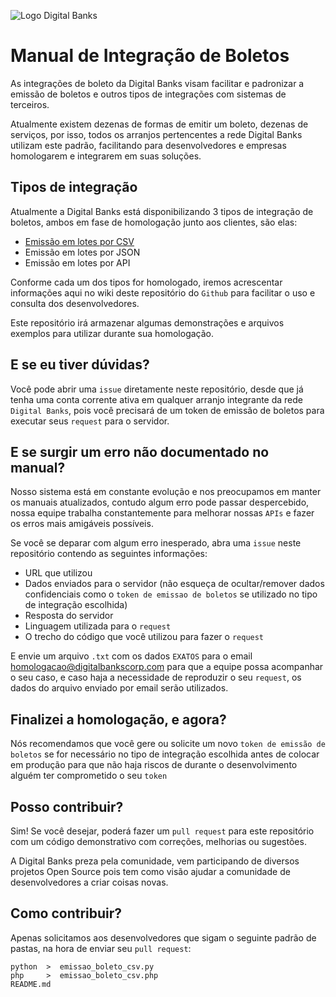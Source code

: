 ![Logo Digital Banks](https://i.imgur.com/LI7isN8.png?raw=true)
# Manual de Integração de Boletos
As integrações de boleto da Digital Banks visam facilitar e padronizar a emissão de boletos e outros tipos de integrações com sistemas de terceiros.

Atualmente existem dezenas de formas de emitir um boleto, dezenas de serviços, por isso, todos os arranjos pertencentes a rede Digital Banks utilizam este padrão, facilitando para desenvolvedores e empresas homologarem e integrarem em suas soluções.

## Tipos de integração
Atualmente a Digital Banks está disponibilizando 3 tipos de integração de boletos, ambos em fase de homologação junto aos clientes, são elas:

* [Emissão em lotes por CSV](https://github.com/DigitalBanks/manual-integracao-boletos/blob/master/CSV.md)
* Emissão em lotes por JSON
* Emissão em lotes por API

Conforme cada um dos tipos for homologado, iremos acrescentar informações aqui no wiki deste repositório do `Github` para facilitar o uso e consulta dos desenvolvedores.

Este repositório irá armazenar algumas demonstrações e arquivos exemplos para utilizar durante sua homologação.

## E se eu tiver dúvidas?
Você pode abrir uma `issue` diretamente neste repositório, desde que já tenha uma conta corrente ativa em qualquer arranjo integrante da rede `Digital Banks`, pois você precisará de um token de emissão de boletos para executar seus `request` para o servidor.

## E se surgir um erro não documentado no manual?
Nosso sistema está em constante evolução e nos preocupamos em manter os manuais atualizados, contudo algum erro pode passar despercebido, nossa equipe trabalha constantemente para melhorar nossas `APIs` e fazer os erros mais amigáveis possíveis.

Se você se deparar com algum erro inesperado, abra uma `issue` neste repositório contendo as seguintes informações:

* URL que utilizou
* Dados enviados para o servidor (não esqueça de ocultar/remover dados confidenciais como o `token de emissao de boletos` se utilizado no tipo de integração escolhida)
* Resposta do servidor
* Linguagem utilizada para o `request`
* O trecho do código que você utilizou para fazer o `request`

E envie um arquivo `.txt` com os dados `EXATOS` para o email homologacao@digitalbankscorp.com para que a equipe possa acompanhar o seu caso, e caso haja a necessidade de reproduzir o seu `request`, os dados do arquivo enviado por email serão utilizados.

## Finalizei a homologação, e agora?
Nós recomendamos que você gere ou solicite um novo `token de emissão de boletos` se for necessário no tipo de integração escolhida antes de colocar em produção para que não haja riscos de durante o desenvolvimento alguém ter comprometido o seu `token`

## Posso contribuir?
Sim! Se você desejar, poderá fazer um `pull request` para este repositório com um código demonstrativo com correções, melhorias ou sugestões.

A Digital Banks preza pela comunidade, vem participando de diversos projetos Open Source pois tem como visão ajudar a comunidade de desenvolvedores a criar coisas novas.

## Como contribuir?
Apenas solicitamos aos desenvolvedores que sigam o seguinte padrão de pastas, na hora de enviar seu `pull request`:

```shell
python  >  emissao_boleto_csv.py
php     >  emissao_boleto_csv.php
README.md
```
